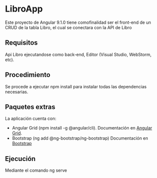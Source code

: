# LibroApp


Este proyecto de Angular 9.1.0 tiene comofinalidad ser el front-end de un CRUD de la tabla Libro, el cual se conectara con la API de Libro

## Requisitos

Api Libro ejecutandose como back-end, Editor (Visual Studio, WebStorm, etc).

## Procedimiento

Se procede a ejecutar npm install para instalar todas las dependencias necesarias.

## Paquetes extras

La aplicación cuenta con: 
* Angular Grid (npm install -g @angular/cli). Documentación en [Angular Grid](https://www.ag-grid.com/angular-grid/).
* Bootstrap (ng add @ng-bootstrap/ng-bootstrap) Documentación en [Bootstrap](https://ng-bootstrap.github.io/#/home)

## Ejecución
Mediante el comando ng serve
